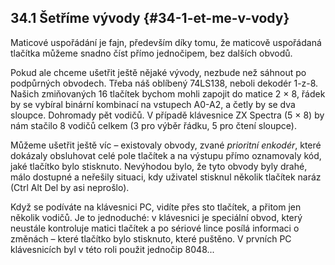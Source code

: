 ## 34.1 Šetříme vývody {#34-1-et-me-v-vody}

Maticové uspořádání je fajn, především díky tomu, že maticově uspořádaná tlačítka můžeme snadno číst přímo jednočipem, bez dalších obvodů.

Pokud ale chceme ušetřit ještě nějaké vývody, nezbude než sáhnout po podpůrných obvodech. Třeba náš oblíbený 74LS138, neboli dekodér 1-z-8\. Našich zmiňovaných 16 tlačítek bychom mohli zapojit do matice 2 × 8, řádek by se vybíral binární kombinací na vstupech A0-A2, a četly by se dva sloupce. Dohromady pět vodičů. V případě klávesnice ZX Spectra (5 × 8) by nám stačilo 8 vodičů celkem (3 pro výběr řádku, 5 pro čtení sloupce).

Můžeme ušetřit ještě víc – existovaly obvody, zvané _prioritní enkodér_, které dokázaly obsluhovat celé pole tlačítek a na výstupu přímo oznamovaly kód, jaké tlačítko bylo stisknuto. Nevýhodou bylo, že tyto obvody byly drahé, málo dostupné a neřešily situaci, kdy uživatel stisknul několik tlačítek naráz (Ctrl Alt Del by asi neprošlo).

Když se podíváte na klávesnici PC, vidíte přes sto tlačítek, a přitom jen několik vodičů. Je to jednoduché: v klávesnici je speciální obvod, který neustále kontroluje matici tlačítek a po sériové lince posílá informaci o změnách – které tlačítko bylo stisknuto, které puštěno. V prvních PC klávesnicích byl v této roli použit jednočip 8048...
